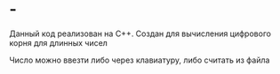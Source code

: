 # -
Данный код реализован на C++. Создан для вычисления цифрового корня для длинных чисел

Число можно ввезти либо через клавиатуру, либо считать из файла
